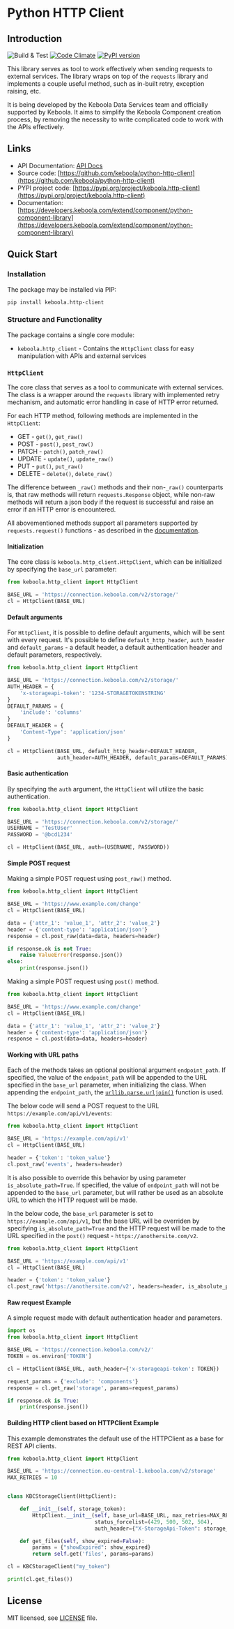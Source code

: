 # Python HTTP Client

## Introduction

![Build & Test](https://github.com/keboola/python-http-client/workflows/Build%20&%20Test/badge.svg?branch=main)
[![Code Climate](https://codeclimate.com/github/keboola/python-http-client/badges/gpa.svg)](https://codeclimate.com/github/keboola/python-http-client)
[![PyPI version](https://badge.fury.io/py/keboola.http-client.svg)](https://badge.fury.io/py/keboola.http-client)

This library serves as tool to work effectively when sending requests to external services. The library wraps on top of the `requests` library and implements a couple useful method, such as in-built retry, exception raising, etc.

It is being developed by the Keboola Data Services team and officially supported by Keboola. It aims to simplify the Keboola Component creation process, by removing the necessity to write complicated code to work with the APIs effectively.

## Links

- API Documentation: [API Docs](https://htmlpreview.github.io/?https://raw.githubusercontent.com/keboola/python-http-client/main/docs/api-html/http_client/http.html)
- Source code: [https://github.com/keboola/python-http-client](https://github.com/keboola/python-http-client)
- PYPI project code: [https://pypi.org/project/keboola.http-client](https://pypi.org/project/keboola.http-client)
- Documentation: [https://developers.keboola.com/extend/component/python-component-library](https://developers.keboola.com/extend/component/python-component-library)

## Quick Start

### Installation

The package may be installed via PIP:

```
pip install keboola.http-client
```

### Structure and Functionality

The package contains a single core module:
- `keboola.http_client` - Contains the `HttpClient` class for easy manipulation with APIs and external services

### `HttpClient`

The core class that serves as a tool to communicate with external services. The class is a wrapper around the `requests` library with implemented retry mechanism, and automatic error handling in case of HTTP error returned.

For each HTTP method, following methods are implemented in the `HttpClient`:
- GET - `get()`, `get_raw()`
- POST - `post()`, `post_raw()`
- PATCH - `patch()`, `patch_raw()`
- UPDATE - `update()`, `update_raw()`
- PUT - `put()`, `put_raw()`
- DELETE - `delete()`, `delete_raw()`

The difference between `_raw()` methods and their non-`_raw()` counterparts is, that raw methods will return `requests.Response` object, while non-raw methods will return a json body if the request is successful and raise an error if an HTTP error is encountered.

All abovementioned methods support all parameters supported by `requests.request()` functions - as described in the [documentation](https://requests.readthedocs.io/en/latest/api/#main-interface).

#### Initialization

The core class is `keboola.http_client.HttpClient`, which can be initialized by specifying the `base_url` parameter:

```python
from keboola.http_client import HttpClient

BASE_URL = 'https://connection.keboola.com/v2/storage/'
cl = HttpClient(BASE_URL)
```

#### Default arguments

For `HttpClient`, it is possible to define default arguments, which will be sent with every request. It's possible to define `default_http_header`, `auth_header` and `default_params` - a default header, a default authentication header and default parameters, respectively.

```python
from keboola.http_client import HttpClient

BASE_URL = 'https://connection.keboola.com/v2/storage/'
AUTH_HEADER = {
    'x-storageapi-token': '1234-STORAGETOKENSTRING'
}
DEFAULT_PARAMS = {
    'include': 'columns'
}
DEFAULT_HEADER = {
    'Content-Type': 'application/json'
}

cl = HttpClient(BASE_URL, default_http_header=DEFAULT_HEADER,
                auth_header=AUTH_HEADER, default_params=DEFAULT_PARAMS)
```

#### Basic authentication

By specifying the `auth` argument, the `HttpClient` will utilize the basic authentication.

```python
from keboola.http_client import HttpClient

BASE_URL = 'https://connection.keboola.com/v2/storage/'
USERNAME = 'TestUser'
PASSWORD = '@bcd1234'

cl = HttpClient(BASE_URL, auth=(USERNAME, PASSWORD))
```

#### Simple POST request

Making a simple POST request using `post_raw()` method.

```python
from keboola.http_client import HttpClient

BASE_URL = 'https://www.example.com/change'
cl = HttpClient(BASE_URL)

data = {'attr_1': 'value_1', 'attr_2': 'value_2'}
header = {'content-type': 'application/json'}
response = cl.post_raw(data=data, headers=header)

if response.ok is not True:
    raise ValueError(response.json())
else:
    print(response.json())
```

Making a simple POST request using `post()` method.

```python
from keboola.http_client import HttpClient

BASE_URL = 'https://www.example.com/change'
cl = HttpClient(BASE_URL)

data = {'attr_1': 'value_1', 'attr_2': 'value_2'}
header = {'content-type': 'application/json'}
response = cl.post(data=data, headers=header)
```

#### Working with URL paths

Each of the methods takes an optional positional argument `endpoint_path`. If specified, the value of the `endpoint_path` will be appended to the URL specified in the `base_url` parameter, when initializing the class. When appending the `endpoint_path`, the [`urllib.parse.urljoin()`](https://docs.python.org/3/library/urllib.parse.html#urllib.parse.urljoin) function is used.

The below code will send a POST request to the URL `https://example.com/api/v1/events`:

```python
from keboola.http_client import HttpClient

BASE_URL = 'https://example.com/api/v1'
cl = HttpClient(BASE_URL)

header = {'token': 'token_value'}
cl.post_raw('events', headers=header)
```

It is also possible to override this behavior by using parameter `is_absolute_path=True`. If specified, the value of `endpoint_path` will not be appended to the `base_url` parameter, but will rather be used as an absolute URL to which the HTTP request will be made.

In the below code, the `base_url` parameter is set to `https://example.com/api/v1`, but the base URL will be overriden by specifying `is_absolute_path=True` and the HTTP request will be made to the URL specified in the `post()` request - `https://anothersite.com/v2`.

```python
from keboola.http_client import HttpClient

BASE_URL = 'https://example.com/api/v1'
cl = HttpClient(BASE_URL)

header = {'token': 'token_value'}
cl.post_raw('https://anothersite.com/v2', headers=header, is_absolute_path=True)
```

#### Raw request Example

A simple request made with default authentication header and parameters.

```python
import os
from keboola.http_client import HttpClient

BASE_URL = 'https://connection.keboola.com/v2/'
TOKEN = os.environ['TOKEN']

cl = HttpClient(BASE_URL, auth_header={'x-storageapi-token': TOKEN})

request_params = {'exclude': 'components'}
response = cl.get_raw('storage', params=request_params)

if response.ok is True:
    print(response.json())
```

#### Building HTTP client based on HTTPClient Example

This example demonstrates the default use of the HTTPClient as a base for REST API clients.

```python
from keboola.http_client import HttpClient

BASE_URL = 'https://connection.eu-central-1.keboola.com/v2/storage'
MAX_RETRIES = 10


class KBCStorageClient(HttpClient):

    def __init__(self, storage_token):
        HttpClient.__init__(self, base_url=BASE_URL, max_retries=MAX_RETRIES, backoff_factor=0.3,
                            status_forcelist=(429, 500, 502, 504),
                            auth_header={"X-StorageApi-Token": storage_token})

    def get_files(self, show_expired=False):
        params = {"showExpired": show_expired}
        return self.get('files', params=params)

cl = KBCStorageClient("my_token")

print(cl.get_files())
```
## License

MIT licensed, see [LICENSE](./LICENSE) file.
